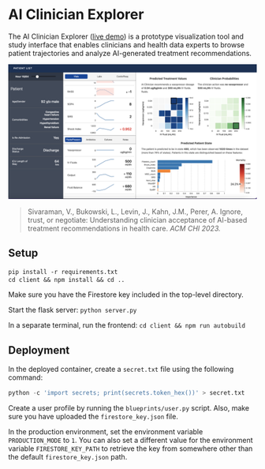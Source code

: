 # AI Clinician Explorer

The AI Clinician Explorer ([live demo](https://ai-clinician.ue.r.appspot.com)) is a prototype visualization tool and study interface that enables clinicians and health data experts to browse patient trajectories and analyze AI-generated treatment recommendations.

![Screenshot of the AI Clinician Explorer showing a patient's demographics, vitals, labs, past treatments, and model predictions.](/assets/example-screenshot.png)

> Sivaraman, V., Bukowski, L., Levin, J., Kahn, J.M., Perer, A. Ignore, trust, or negotiate: Understanding clinician acceptance of AI-based treatment recommendations in health care. _ACM CHI 2023._

## Setup

```
pip install -r requirements.txt
cd client && npm install && cd ..
```

Make sure you have the Firestore key included in the top-level directory.

Start the flask server: `python server.py`

In a separate terminal, run the frontend: `cd client && npm run autobuild`

## Deployment

In the deployed container, create a `secret.txt` file using the following command:

```python
python -c 'import secrets; print(secrets.token_hex())' > secret.txt
```

Create a user profile by running the `blueprints/user.py` script. Also, make sure
you have uploaded the `firestore_key.json` file.

In the production environment, set the environment variable `PRODUCTION_MODE` to
`1`. You can also set a different value for the environment variable `FIRESTORE_KEY_PATH`
to retrieve the key from somewhere other than the default `firestore_key.json`
path.
